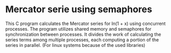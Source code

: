 # Mercator serie using semaphores
This C program calculates the Mercator series for ln(1 + x) using concurrent processes. The program utilizes shared memory and semaphores for synchronization between processes. It divides the work of calculating the series terms among multiple processes, each computing a portion of the series in parallel. (For linux systems because of the used libraries)
